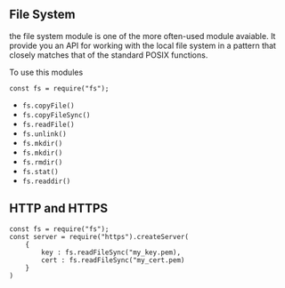 ## File System
the file system module is one of the more often-used module avaiable. It provide you an API for working with the local file system in a pattern that closely matches that of the standard POSIX functions.

To use this modules

```
const fs = require("fs");
```

- `fs.copyFile()`
- `fs.copyFileSync()`
- `fs.readFile()`
- `fs.unlink()`
- `fs.mkdir()`
- `fs.mkdir()`
- `fs.rmdir()`
- `fs.stat()`
- `fs.readdir()`

## HTTP and HTTPS

```
const fs = require("fs");
const server = require("https").createServer(
    {
        key : fs.readFileSync("my_key.pem),
        cert : fs.readFileSync("my_cert.pem)
    }
)
```
